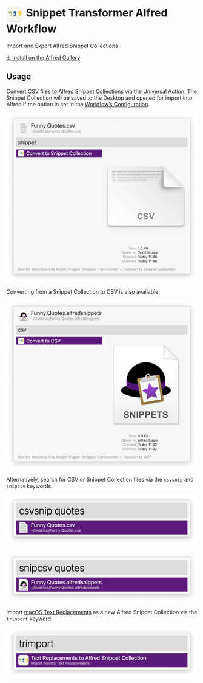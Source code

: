# <img src='Workflow/icon.png' width='45' align='center' alt='icon'> Snippet Transformer Alfred Workflow

Import and Export Alfred Snippet Collections

[⤓ Install on the Alfred Gallery](https://alfred.app/workflows/alfredapp/snippet-transformer)

## Usage

Convert CSV files to Alfred Snippet Collections via the [Universal Action](https://www.alfredapp.com/help/features/universal-actions/). The Snippet Collection will be saved to the Desktop and opened for import into Alfred if the option in set in the [Workflow’s Configuration](https://www.alfredapp.com/help/workflows/user-configuration/).

![Universal Action to convert to Snippet Collection](Workflow/images/about/uafromcsv.png)

Converting from a Snippet Collection to CSV is also available.

![Universal Action to convert to CSV](Workflow/images/about/uafromcollection.png)

Alternatively, search for CSV or Snippet Collection files via the `csvsnip` and `snipcsv` keywords.

![Keyword to convert to Snippet Collection](Workflow/images/about/keywordfromcsv.png)

![Keyword to convert to CSV](Workflow/images/about/keywordfromcollection.png)

Import [macOS Text Replacements](https://support.apple.com/en-gb/guide/mac-help/mh35735/mac) as a new Alfred Snippet Collection via the `trimport` keyword.

![Import Text Replacements](Workflow/images/about/trimport.png)
